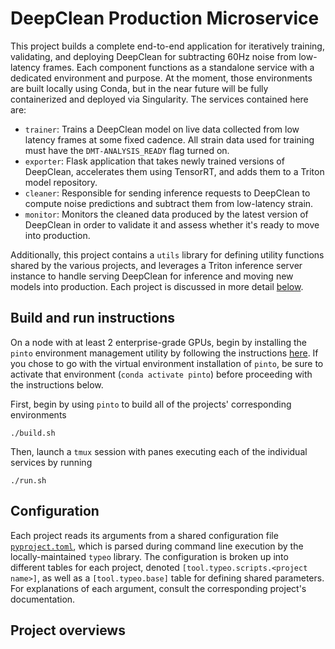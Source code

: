 # DeepClean Production Microservice
This project builds a complete end-to-end application for iteratively training, validating, and deploying DeepClean for subtracting 60Hz noise from low-latency frames.
Each component functions as a standalone service with a dedicated environment and purpose.
At the moment, those environments are built locally using Conda, but in the near future will be fully containerized and deployed via Singularity.
The services contained here are:
- `trainer`: Trains a DeepClean model on live data collected from low latency frames at some fixed cadence. All strain data used for training must have the `DMT-ANALYSIS_READY` flag turned on.
- `exporter`: Flask application that takes newly trained versions of DeepClean, accelerates them using TensorRT, and adds them to a Triton model repository.
- `cleaner`: Responsible for sending inference requests to DeepClean to compute noise predictions and subtract them from low-latency strain.
- `monitor`: Monitors the cleaned data produced by the latest version of DeepClean in order to validate it and assess whether it's ready to move into production.

Additionally, this project contains a `utils` library for defining utility functions shared by the various projects, and leverages a Triton inference server instance to handle serving DeepClean for inference and moving new models into production.
Each project is discussed in more detail [below](#project-overviews).

## Build and run instructions
On a node with at least 2 enterprise-grade GPUs, begin by installing the `pinto` environment management utility by following the instructions [here](https://github.com/ML4GW/pinto).
If you chose to go with the virtual environment installation of `pinto`, be sure to activate that environment (`conda activate pinto`) before proceeding with the instructions below.

First, begin by using `pinto` to build all of the projects' corresponding environments

```
./build.sh
```

Then, launch a `tmux` session with panes executing each of the individual services by running

```
./run.sh
```

## Configuration
Each project reads its arguments from a shared configuration file [`pyproject.toml`](./pyproject.toml), which is parsed during command line execution by the locally-maintained `typeo` library.
The configuration is broken up into different tables for each project, denoted `[tool.typeo.scripts.<project name>]`, as well as a `[tool.typeo.base]` table for defining shared parameters.
For explanations of each argument, consult the corresponding project's documentation.

## Project overviews
